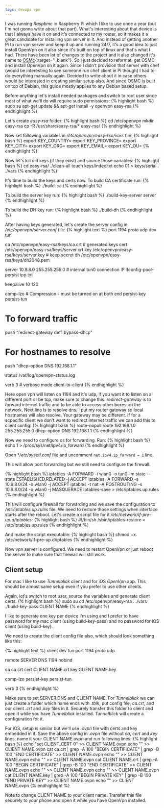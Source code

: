 ```yaml
---
tags: devops vpn
---
```


I was running *Raspbmc* in Raspberry Pi which I like to use once a year (but I'm
not gonna write about that part). What's interesting about that device is that I
always have it on and it's connected to my router, so it makes it a great
candidate for installing vpn server in it. And instead of getting another Pi to
run vpn server and keep it up and running 24/7, it's a good idea to just install
OpenVpn on it also since it's built on top of linux and that's what I had. There
have been lot of changes to the project and it also changed it's name to
[OSMc](https://osmc.tv/){:target="_blank"}. So I just decided to reformat,
get OSMC and install OpenVpn on it again. Since I didn't provision that server
with chef (would be interesting to see someone run chef client in Pi though)
I had to do everything manually again. Decided to write about it in case others
would be interested in creating similar setup also. And since OSMC is built on
top of Debian, this guide mostly applies to any Debian based setup.

<!--more-->

Before anything let's install needed packages and switch to root user since
most of what we'll do will require sudo permissions:
{% highlight bash %}
sudo su
apt-get update && apt-get install -y openvpn easy-rsa
{% endhighlight %}

Let's create *easy-rsa* folder:
{% highlight bash %}
cd /etc/openvpn
mkdir easy-rsa
cp -R /usr/share/easy-rsa/* easy-rsa/
{% endhighlight %}

Now set following variables in */etc/openvpn/easy-rsa/vars* file:
{% highlight bash %}
export KEY_COUNTRY=
export KEY_PROVINCE=
export KEY_CITY=
export KEY_ORG=
export KEY_EMAIL=
export KEY_OU=
{% endhighlight %}


Now let's kill old keys (if they exist) and source those variables:
{% highlight bash %}
cd easy-rsa/
./clean-all
touch keys/index.txt
echo 01 > keys/serial
. ./vars
{% endhighlight %}

It's time to build the keys and certs now. To build CA certificate run:
{% highlight bash %}
./build-ca
{% endhighlight %}

To build the server key run:
{% highlight bash %}
./build-key-server server
{% endhighlight %}

To build the DH key run:
{% highlight bash %}
./build-dh
{% endhighlight %}

After having keys generated, let's create the server config in
*/etc/openvpn/server.conf* file:
{% highlight text %}
port 1194
proto udp
dev tun

ca      /etc/openvpn/easy-rsa/keys/ca.crt    # generated keys
cert    /etc/openvpn/easy-rsa/keys/server.crt
key     /etc/openvpn/easy-rsa/keys/server.key  # keep secret
dh      /etc/openvpn/easy-rsa/keys/dh2048.pem

server 10.9.8.0 255.255.255.0  # internal tun0 connection IP
ifconfig-pool-persist ipp.txt

keepalive 10 120

comp-lzo         # Compression - must be turned on at both end
persist-key
persist-tun

# To forward traffic
push "redirect-gateway def1 bypass-dhcp"
# For hostnames to resolve
push "dhcp-option DNS 192.168.1.1"

status /var/log/openvpn-status.log

verb 3  # verbose mode
client-to-client
{% endhighlight %}

Here open vpn will listen on 1194 and it's udp, if you want it to listen on a
different port or be tcp, make sure to change this. *redirect-gateway* is to
forward internet traffic and to be able to access other boxes on the network.
Next line is to resolve dns. I put my router gateway so local hostnames will
also resolve. Your gateway may be different.
If for a scpecific client we don't want to redirect internet traffic we can add
this to client config:
{% highlight bash %}
route-nopull
route 192.168.1.0 255.255.255.0
dhcp-option DNS 192.168.1.1
{% endhighlight %}

Now we need to configure os for forwarding. Run:
{% highlight bash %}
echo 1 > /proc/sys/net/ipv4/ip_forward
{% endhighlight %}

Open **/etc/sysctl.conf* file and uncomment ```net.ipv4.ip_forward = 1``` line.

This will allow port forwarding but we still need to configure the firewall.

{% highlight bash %}
iptables -A FORWARD -i wlan0 -o tun0 -m state --state ESTABLISHED,RELATED -j ACCEPT
iptables -A FORWARD -s 10.9.8.0/24 -o wlan0 -j ACCEPT
iptables -t nat -A POSTROUTING -s 10.9.8.0/24 -o wlan0 -j MASQUERADE
iptables-save > /etc/iptables.up.rules
{% endhighlight %}

This will configure firewall for forwarding and we save the configuration to
*/etc/iptables.up.rules* file. We need to restore those settings when interface
starts after the reboot. Let's create a script file for it
*/etc/network/if-pre-up.d/iptables*:
{% highlight bash %}
#!/bin/sh
/sbin/iptables-restore < /etc/iptables.up.rules
{% endhighlight %}

And make the script executable:
{% highlight bash %}
chmod +x /etc/network/if-pre-up.d/iptables
{% endhighlight %}

Now vpn server is configured. We need to restart OpenVpn or just reboot the
server to make sure that firewall will still work.

## Client setup

For mac I like to use *Tunnelblick* client and for iOS *OpenVpn* app.
This should be almost same setup even if you prefer to use other clients.

Again, let's switch to root user, source the variables and generate client certs.
{% highlight bash %}
sudo su
cd /etc/openvpn/easy-rsa
. ./vars
./build-key-pass CLIENT NAME
{% endhighlight %}

I like to generate one key per device I'm using and I prefer to have password
for my mac client (using build-key-pass) and no password for iOS
client (using build-key).

We need to create the client config file also, which should look something like
this:


{% highlight text %}
client
dev tun
port 1194
proto udp

remote SERVER DNS 1194
nobind

ca ca.crt
cert CLIENT NAME.crt
key CLIENT NAME.key

comp-lzo
persist-key
persist-tun

verb 3
{% endhighlight %}

Make sure to set SERVER DNS and CLIENT NAME. For *Tunnelblick* we can just
create a folder which name ends with *.tblk*, put config file, *ca.crt*, and our
client *.crt* and *.key* files in it. Securely transfer this folder to client
and open it while you have *Tunnelblick* installed. *Tunnelblick* will create a
configuration for it.

For iOS, setup is similar but we'll use *.ovpn* file with certs and key embedded
in it. Save the above config in *.ovpn* file without *ca*, *cert* and
*key* lines, name it your CLIENT NAME.ovpn and run following lines:
{% highlight bash %}
echo "set CLIENT_CERT 0" >> CLIENT NAME.ovpn
echo "<ca>" >> CLIENT NAME.ovpn
cat ca.crt | grep -A 100 "BEGIN CERTIFICATE" | grep -B 100 "END CERTIFICATE" >> CLIENT NAME.ovpn
echo "</ca>" >> CLIENT NAME.ovpn
echo "<cert>" >> CLIENT NAME.ovpn
cat CLIENT NAME.crt | grep -A 100 "BEGIN CERTIFICATE" | grep -B 100 "END CERTIFICATE" >> CLIENT NAME.ovpn
echo "</cert>" >> CLIENT NAME.ovpn
echo "<key>" >> CLIENT NAME.ovpn
cat CLIENT NAME.key | grep -A 100 "BEGIN PRIVATE KEY" | grep -B 100 "END PRIVATE KEY" >> CLIENT NAME.ovpn
echo "</key>" >> CLIENT NAME.ovpn
{% endhighlight %}

Note to change CLIENT NAME to your client name. Transfer this file securely to your phone and open it while you have OpenVpn installed.

